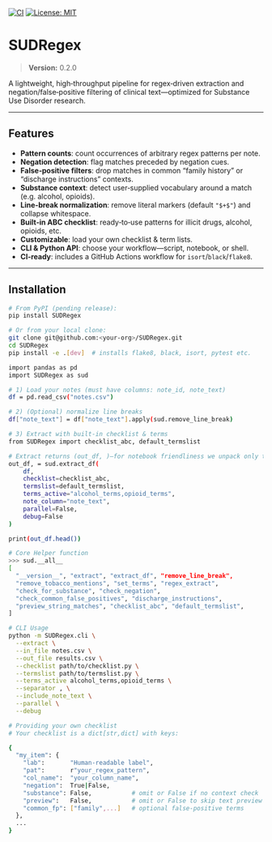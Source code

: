 [![CI](https://github.com/quantitativenurse/sud-regex/actions/workflows/lint.yml/badge.svg)](https://github.com/quantitativenurse/sud-regex/actions)
[![License: MIT](https://img.shields.io/badge/License-MIT-yellow.svg)](LICENSE)


# SUDRegex

> **Version:** 0.2.0

A lightweight, high‑throughput pipeline for regex‑driven extraction and negation/false‑positive filtering of clinical text—optimized for Substance Use Disorder research.

---

## Features

- **Pattern counts**: count occurrences of arbitrary regex patterns per note.  
- **Negation detection**: flag matches preceded by negation cues.  
- **False‑positive filters**: drop matches in common “family history” or “discharge instructions” contexts.  
- **Substance context**: detect user‑supplied vocabulary around a match (e.g. alcohol, opioids).  
- **Line‑break normalization**: remove literal markers (default `"$+$"`) and collapse whitespace.  
- **Built‑in ABC checklist**: ready‑to‑use patterns for illicit drugs, alcohol, opioids, etc.  
- **Customizable**: load your own checklist & term lists.  
- **CLI & Python API**: choose your workflow—script, notebook, or shell.  
- **CI‑ready**: includes a GitHub Actions workflow for `isort`/`black`/`flake8`.

---

## Installation

```bash
# From PyPI (pending release):
pip install SUDRegex

# Or from your local clone:
git clone git@github.com:<your‑org>/SUDRegex.git
cd SUDRegex
pip install -e .[dev]  # installs flake8, black, isort, pytest etc.

import pandas as pd
import SUDRegex as sud

# 1) Load your notes (must have columns: note_id, note_text)
df = pd.read_csv("notes.csv")

# 2) (Optional) normalize line breaks
df["note_text"] = df["note_text"].apply(sud.remove_line_break)

# 3) Extract with built‑in checklist & terms
from SUDRegex import checklist_abc, default_termslist

# Extract returns (out_df, )—for notebook friendliness we unpack only the df
out_df, = sud.extract_df(
    df,
    checklist=checklist_abc,
    termslist=default_termslist,
    terms_active="alcohol_terms,opioid_terms",
    note_column="note_text",
    parallel=False,
    debug=False
)

print(out_df.head())

# Core Helper function 
>>> sud.__all__
[
  "__version__", "extract", "extract_df", "remove_line_break",
  "remove_tobacco_mentions", "set_terms", "regex_extract",
  "check_for_substance", "check_negation",
  "check_common_false_positives", "discharge_instructions",
  "preview_string_matches", "checklist_abc", "default_termslist",
]

# CLI Usage
python -m SUDRegex.cli \
  --extract \
  --in_file notes.csv \
  --out_file results.csv \
  --checklist path/to/checklist.py \
  --termslist path/to/termslist.py \
  --terms_active alcohol_terms,opioid_terms \
  --separator , \
  --include_note_text \
  --parallel \
  --debug

# Providing your own checklist 
# Your checklist is a dict[str,dict] with keys:

{
  "my_item": {
    "lab":       "Human‑readable label",
    "pat":       r"your_regex_pattern",
    "col_name":  "your_column_name",
    "negation":  True|False,
    "substance": False,           # omit or False if no context check
    "preview":   False,           # omit or False to skip text preview
    "common_fp": ["family",...]   # optional false‑positive terms
  },
  ...
}

